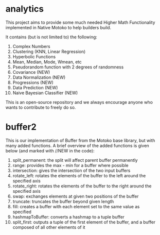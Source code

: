 # analytics
This project aims to provide some much needed Higher Math Functionality implemented in Native Motoko to help builders build.

It contains (but is not limited to) the following:  
1. Complex Numbers 
2. Clustering (KNN, Linear Regression) 
3. Hyperbolic Functions 
4. Mean, Median, Mode, Wmean, etc  
5. Pseudorandom function with 2 degrees of randomness 
6. Covariance (NEW)  
7. Data Normalization (NEW)  
8. Progressions (NEW)    
9. Data Prediction (NEW)   
10. Naive Bayesian Classifier (NEW)  


This is an open-source repository and we always encourage anyone who wants to contribute to freely do so.


# buffer2 
This is our implementation of Buffer from the Motoko base library, but with many added functions. A brief overview of the added functions is given below (and marked with //NEW in the code): 
1. split_permanent: the split will affect parent buffer permanently 
2. range: provides the max - min for a buffer where possible 
3. intersection: gives the intersection of the two input buffers 
4. rotate_left: rotates the elements of the buffer to the left around the specified axis 
5. rotate_right: rotates the elements of the buffer to the right around the specified axis 
6. swap: exchanges elements at given two positions of the buffer 
7. truncate: truncates the buffer beyond given length 
8. fill: creates a buffer with each element set to the same value as specified 
9. hashmapToBuffer: converts a hashmap to a tuple buffer 
10. split_first: outputs a tuple of the first element of the buffer, and a buffer composed of all other elements of it 

